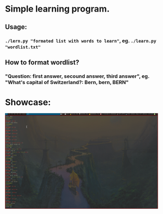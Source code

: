 # Simple learning program.

## Usage:
### `./lern.py "formated list with words to learn"`, eg. `./learn.py "wordlist.txt"`

## How to format wordlist?
### "Question: first answer, secound answer, third answer", eg. "What's capital of Switzerland?: Bern, bern, BERN"

# Showcase:
![showcase](pic-full-220617-1929-49.png)